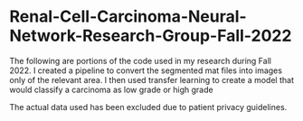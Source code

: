 # Renal-Cell-Carcinoma-Neural-Network-Research-Group-Fall-2022
The following are portions of the code used in my research during Fall 2022. I created a pipeline to convert the segmented mat files into images only of the relevant area. I then used transfer learning to create a model that would classify a carcinoma as low grade or high grade

The actual data used has been excluded due to patient privacy guidelines.
